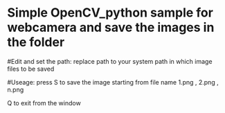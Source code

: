# Simple OpenCV_python sample for webcamera and save the images in the folder

#Edit and set the path:
replace path to your system path in which image files to be saved 

#Useage:
press S to save the image starting from file name 1.png , 2.png , n.png

Q to exit from the window
